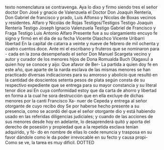 texto nomenclatura
se contravenga.
Aya lo dixo
y firmo siendo
tres el
señor doctor
Don José y
gnacio de
Valenzuela el
Doctor
Don Joaquín
Rentería, Don
Gabriel de
francisco y
prado, Luis
Alfonso y
Nicolas de
Boxas vecinos y
residentes.
Alfaro y Nicolás de Rojas Testigos/Testigos Testigo Joaquín Rentería Testigo Joseph Ignacio Valenzuela Testigo Gabriel de Francisco y Fraga
Testigo Luis Antonio Alfaro
Presente fue a su olargamiento encuyo fe signo y firmó en el dia
de su fecha
Vicente Olaschco
Vicente Uribarri
libertad
En la capital de catarra a veinte y nueve de febrero de mil ochenta y cuatro
cuentos doce. Ante mi el escribano y fruteros que se nominaron para -
cada en la zona desempeñado el señor Don Manuel Scargeta vecino
y autor y curador de los menores hijos de Dona Romualda Buch
(Xagaxu) a quien hoy se conoce y aijo: Que afavor de Ber-
La partida a quien doy fe en este año, que aparte de la narda esclava de las mismas menores se han practicado diversas indicaciones para su amoroso y abolicio que resultó en la cantidad de doscientos setenta pesos de plata según consta
de su respectivo expediente que se entrega para su mayor
constancia y su literal tenor dice así
En cuya conformidad
estoy que da carta de ahorro y libertad en forma a la cual he
sora destrucción que en ella excluye de dichas menores
por la canti
Francisco Xa-
nuer de Cepeda y
entrega al señor otorgante de cuyo recibo doy
Se por haberse hecho presente a su presencia, como se acordó del que el señor otorgante dio y está habiendo usado en las referidas diligencias judiciales; y cuando de las acciones de sus menores desde hoy en adelante, lo desaprenderá quitó y aporta del derecho de posesión
y propiedad que a la repetida esclava tenían adquirido, y fó- do en nombre de ellas lo cede renuncia y trasposa en su favor dándole como le da poder irrevocable en su fecto y causa propi-
Como se ve, la tarea es muy difícil.
DOTTED